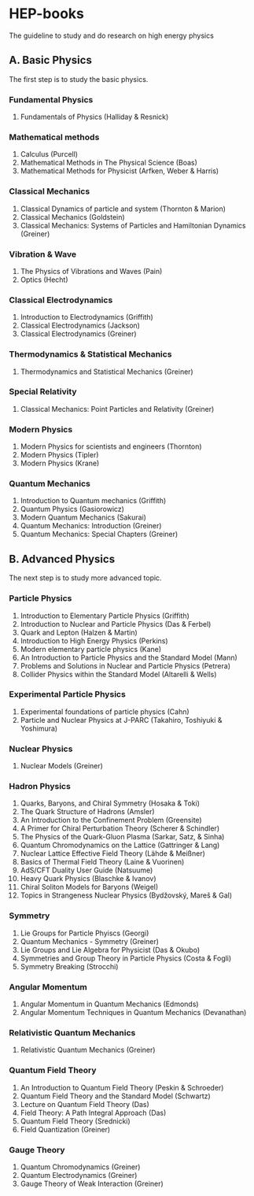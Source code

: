 # HEP-books
The guideline to study and do research on high energy physics

## A. Basic Physics
The first step is to study the basic physics.

### Fundamental Physics
1. Fundamentals of Physics (Halliday & Resnick)

### Mathematical methods
1. Calculus (Purcell)
2. Mathematical Methods in The Physical Science (Boas)
3. Mathematical Methods for Physicist (Arfken, Weber & Harris)

### Classical Mechanics
1. Classical Dynamics of particle and system (Thornton & Marion)
2. Classical Mechanics (Goldstein)
3. Classical Mechanics: Systems of Particles and Hamiltonian Dynamics (Greiner)

### Vibration & Wave
1. The Physics of Vibrations and Waves (Pain)
2. Optics (Hecht)

### Classical Electrodynamics
1. Introduction to Electrodynamics (Griffith)
2. Classical Electrodynamics (Jackson)
3. Classical Electrodynamics (Greiner)

### Thermodynamics & Statistical Mechanics
1.  Thermodynamics and Statistical Mechanics (Greiner)

### Special Relativity
1.  Classical Mechanics: Point Particles and Relativity (Greiner)

### Modern Physics
1. Modern Physics for scientists and engineers (Thornton)
2. Modern Physics (Tipler)
3. Modern Physics (Krane)

### Quantum Mechanics
1. Introduction to Quantum mechanics (Griffith)
2. Quantum Physics (Gasiorowicz)
3. Modern Quantum Mechanics (Sakurai)
4. Quantum Mechanics: Introduction (Greiner)
5. Quantum Mechanics: Special Chapters (Greiner)

## B. Advanced Physics
The next step is to study more advanced topic.

### Particle Physics
1. Introduction to Elementary Particle Physics (Griffith)
2. Introduction to Nuclear and Particle Physics (Das & Ferbel)
3. Quark and Lepton (Halzen & Martin)
4. Introduction to High Energy Physics (Perkins)
5. Modern elementary particle physics (Kane)
6. An Introduction to Particle Physics and the Standard Model (Mann)
7. Problems and Solutions in Nuclear and Particle Physics (Petrera)
8. Collider Physics within the Standard Model (Altarelli & Wells)

### Experimental Particle Physics
1. Experimental foundations of particle physics (Cahn)
2. Particle and Nuclear Physics at J-PARC (Takahiro, Toshiyuki & Yoshimura)

### Nuclear Physics
1. Nuclear Models (Greiner)

### Hadron Physics
1. Quarks, Baryons, and Chiral Symmetry (Hosaka & Toki)
2. The Quark Structure of Hadrons (Amsler)
4. An Introduction to the Confinement Problem (Greensite)
5. A Primer for Chiral Perturbation Theory (Scherer & Schindler)
6. The Physics of the Quark-Gluon Plasma (Sarkar, Satz, & Sinha)
7. Quantum Chromodynamics on the Lattice (Gattringer & Lang)
8. Nuclear Lattice Effective Field Theory (Lähde & Meißner)
9. Basics of Thermal Field Theory (Laine & Vuorinen)
10. AdS/CFT Duality User Guide (Natsuume)
11. Heavy Quark Physics (Blaschke & Ivanov)
12. Chiral Soliton Models for Baryons (Weigel)
13. Topics in Strangeness Nuclear Physics (Bydžovský, Mareš & Gal)

### Symmetry
1. Lie Groups for Particle Phyiscs (Georgi)
2. Quantum Mechanics - Symmetry (Greiner)
3. Lie Groups and Lie Algebra for Physicist (Das & Okubo)
4. Symmetries and Group Theory in Particle Physics (Costa & Fogli)
5. Symmetry Breaking (Strocchi)

### Angular Momentum
1. Angular Momentum in Quantum Mechanics (Edmonds)
2. Angular Momentum Techniques in Quantum Mechanics (Devanathan)

### Relativistic Quantum Mechanics
1. Relativistic Quantum Mechanics (Greiner)

### Quantum Field Theory
1. An Introduction to Quantum Field Theory (Peskin & Schroeder)
2. Quantum Field Theory and the Standard Model (Schwartz)
3. Lecture on Quantum Field Theory (Das)
4. Field Theory: A Path Integral Approach (Das)
5. Quantum Field Theory (Srednicki)
6. Field Quantization (Greiner)

### Gauge Theory
1. Quantum Chromodynamics (Greiner)
2. Quantum Electrodynamics (Greiner)
3. Gauge Theory of Weak Interaction (Greiner)
